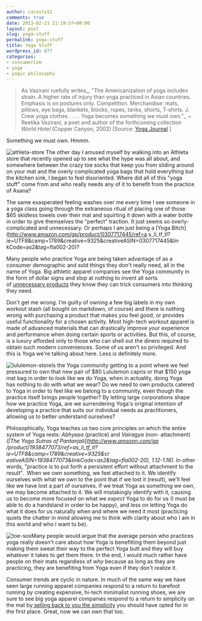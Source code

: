 ```yaml
---
author: cacosta12
comments: true
date: 2013-02-21 21:19:57+00:00
layout: post
slug: yoga-stuff
permalink: yoga-stuff
title: Yoga Stuff
wordpress_id: 677
categories:
- consumerism
- yoga
- yogic philosophy
---
```


>As Vazirani ruefully writes_, "The Americanization of yoga includes strain. A higher rate of injury than yoga practiced in Asian countries. Emphasis is on postures only. Competition. Merchandise: mats, pillows, eye bags, blankets, blocks, ropes, tanks, shorts, T-shirts. J. Crew yoga clothes . . . . Yoga becomes something we must own."_ ~ Reetika Vazirani, a poet and author of the forthcoming collection _World Hotel_ (Copper Canyon, 2002) [Source: [Yoga Journal](http://www.yogajournal.com/lifestyle/672) ]

Something we must own. Hmmm.

![athleta-store](http://corinaoffthemat.com/wp-content/uploads/2013/02/athleta-store-300x199.jpeg) The other day I amused myself by walking into an Athleta store that recently opened up to see what the hype was all about, and somewhere between the crazy toe socks that keep you from sliding around on your mat and the overly complicated yoga bags that hold everything but the kitchen sink, I began to feel disoriented. Where did all of this "yoga stuff" come from and who really needs any of it to benefit from the practice of Asana?

<!-- more -->

The same exasperated feeling washes over me every time I see someone
in a yoga class going through the extraneous ritual of placing one of
those $65 skidless towels over their mat and squirting it down with a
water bottle in order to give themselves the "perfect" traction. It
just seems so overly-complicated and unnecessary. Or perhaps I am just
being a [Yoga Bitch](http://www.amazon.com/gp/product/0307717445/ref=a
s_li_tf_tl?ie=UTF8&camp=1789&creative=9325&creativeASIN=0307717445&lin
kCode=as2&tag=fla002-20)?

Many people who practice Yoga are being taken advantage of as a
consumer demographic and sold things they don't really need, all in
the name of Yoga. Big athletic apparel companies see the Yoga
community in the form of dollar signs and stop at nothing to invent
all sorts of [unnecessary
products](http://www.youtube.com/watch?v=pQPzDcJ57GQ) they know they
can trick consumers into thinking they need.

Don't get me wrong. I'm guilty of owning a few big labels in my own workout stash (all bought on markdown, of course) and there is nothing wrong with purchasing a product that makes you feel good, or provides useful functionality for a chosen activity. Most high-tech workout apparel is made of advanced materials that can drastically improve your experience and performance when doing certain sports or activities. But this, of course, is a luxury afforded only to those who can shell out the dinero required to obtain such modern conveniences. Some of us aren't so privileged. And this is Yoga we're talking about here. Less is definitely more.

![lululemon-store](http://corinaoffthemat.com/wp-content/uploads/2013/02/lululemon-store-300x225.jpeg)Is the Yoga community getting to a point where we feel pressured to own that new pair of $80 Lululemon capris or that $150 yoga mat bag in order to _look_ like we do Yoga, when in actuality, doing Yoga has nothing to do with what we wear? Do we need to own products catered to Yoga in order to feel like we belong to a community, even though the practice itself brings people together? By letting large corporations shape how we practice Yoga, are we surrendering Yoga's original intention of developing a practice that suits our individual needs as practitioners, allowing us to better understand ourselves?

Philosophically, Yoga teaches us two core principles on which the
entire system of Yoga rests: _Abhyasa_ (practice) and _Vairagya_ (non-
attachment) _([The Yoga Sutras of Pantanjali](http://www.amazon.com/gp
/product/1938477073/ref=as_li_tf_tl?ie=UTF8&camp=1789&creative=9325&cr
eativeASIN=1938477073&linkCode=as2&tag=fla002-20), 1.12-1.16)_. In
other words, "practice is to put forth a persistent effort without
attachment to the result".  When we own something, we feel attached to
it. We identify ourselves with what we own to the point that if we
lost it (result), we'll feel like we have lost a part of ourselves. If
we treat Yoga as something we own, we may become attached to it. We
will mistakingly identify with it, causing us to become more focused
on what we _expect_ Yoga to do for us (I must be able to do a
handstand in order to be happy), and less on letting Yoga do what it
does for us naturally when and where we need it most (practicing
quiets the chatter in mind allowing me to think with clarity about who
I am in this world and who I want to be).

![toe-sox](http://corinaoffthemat.com/wp-content/uploads/2013/02/toe-sox-286x300.jpeg)Many people would argue that the average person who practices yoga really doesn't care about how Yoga is benefitting them beyond just making them sweat their way to the perfect Yoga butt and they will buy whatever it takes to get them there. In the end, I would much rather have people on their mats regardless of _why_ because as long as they are practicing, they are benefiting from Yoga even if they don't realize it.

Consumer trends are cyclic in nature. In much of the same way we have seen large running apparel companies respond to a return to barefoot running by creating expensive, hi-tech minimalist running shoes, we are sure to see big yoga apparel companies respond to a return to simplicity on the mat by[ selling back to you the simplicity](http://shop.lululemon.com/products/clothes-accessories/women-yoga-mats-and-props/The-Un-Mat-390353?cc=10302&skuId=3482978&catId=women-yoga-mats-and-props) you should have opted for in the first place. Great, now we can own that too.
